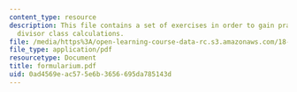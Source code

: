 ```yaml
---
content_type: resource
description: This file contains a set of exercises in order to gain practice with
  divisor class calculations.
file: /media/https%3A/open-learning-course-data-rc.s3.amazonaws.com/18-727-topics-in-algebraic-geometry-intersection-theory-on-moduli-spaces-spring-2006/0ad4569eac575e6b3656695da785143d_formularium.pdf
file_type: application/pdf
resourcetype: Document
title: formularium.pdf
uid: 0ad4569e-ac57-5e6b-3656-695da785143d
---
```

